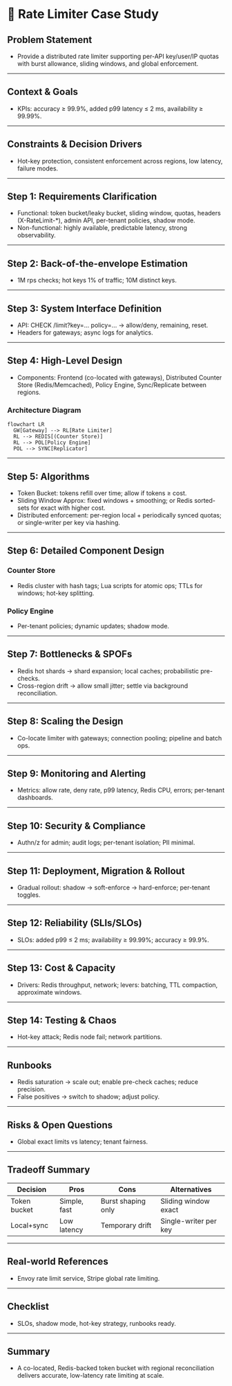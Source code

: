 # 📝 Rate Limiter Case Study

## **Problem Statement**

* Provide a distributed rate limiter supporting per-API key/user/IP quotas with burst allowance, sliding windows, and global enforcement.

---

## **Context & Goals**

* KPIs: accuracy ≥ 99.9%, added p99 latency ≤ 2 ms, availability ≥ 99.99%.

---

## **Constraints & Decision Drivers**

* Hot-key protection, consistent enforcement across regions, low latency, failure modes.

---

## **Step 1: Requirements Clarification**

* Functional: token bucket/leaky bucket, sliding window, quotas, headers (X-RateLimit-*), admin API, per-tenant policies, shadow mode.
* Non-functional: highly available, predictable latency, strong observability.

---

## **Step 2: Back-of-the-envelope Estimation**

* 1M rps checks; hot keys 1% of traffic; 10M distinct keys.

---

## **Step 3: System Interface Definition**

* API: CHECK /limit?key=... policy=... → allow/deny, remaining, reset.
* Headers for gateways; async logs for analytics.

---

## **Step 4: High-Level Design**

* Components: Frontend (co-located with gateways), Distributed Counter Store (Redis/Memcached), Policy Engine, Sync/Replicate between regions.

### Architecture Diagram
```mermaid
flowchart LR
  GW[Gateway] --> RL[Rate Limiter]
  RL --> REDIS[(Counter Store)]
  RL --> POL[Policy Engine]
  POL --> SYNC[Replicator]
```

---

## **Step 5: Algorithms**

* Token Bucket: tokens refill over time; allow if tokens ≥ cost.
* Sliding Window Approx: fixed windows + smoothing; or Redis sorted-sets for exact with higher cost.
* Distributed enforcement: per-region local + periodically synced quotas; or single-writer per key via hashing.

---

## **Step 6: Detailed Component Design**

### Counter Store
* Redis cluster with hash tags; Lua scripts for atomic ops; TTLs for windows; hot-key splitting.

### Policy Engine
* Per-tenant policies; dynamic updates; shadow mode.

---

## **Step 7: Bottlenecks & SPOFs**

* Redis hot shards → shard expansion; local caches; probabilistic pre-checks.
* Cross-region drift → allow small jitter; settle via background reconciliation.

---

## **Step 8: Scaling the Design**

* Co-locate limiter with gateways; connection pooling; pipeline and batch ops.

---

## **Step 9: Monitoring and Alerting**

* Metrics: allow rate, deny rate, p99 latency, Redis CPU, errors; per-tenant dashboards.

---

## **Step 10: Security & Compliance**

* Authn/z for admin; audit logs; per-tenant isolation; PII minimal.

---

## **Step 11: Deployment, Migration & Rollout**

* Gradual rollout: shadow → soft-enforce → hard-enforce; per-tenant toggles.

---

## **Step 12: Reliability (SLIs/SLOs)**

* SLOs: added p99 ≤ 2 ms; availability ≥ 99.99%; accuracy ≥ 99.9%.

---

## **Step 13: Cost & Capacity**

* Drivers: Redis throughput, network; levers: batching, TTL compaction, approximate windows.

---

## **Step 14: Testing & Chaos**

* Hot-key attack; Redis node fail; network partitions.

---

## **Runbooks**

* Redis saturation → scale out; enable pre-check caches; reduce precision.
* False positives → switch to shadow; adjust policy.

---

## **Risks & Open Questions**

* Global exact limits vs latency; tenant fairness.

---

## **Tradeoff Summary**

| Decision | Pros | Cons | Alternatives |
|---|---|---|---|
| Token bucket | Simple, fast | Burst shaping only | Sliding window exact |
| Local+sync | Low latency | Temporary drift | Single-writer per key |

---

## **Real-world References**

* Envoy rate limit service, Stripe global rate limiting.

---

## **Checklist**

* SLOs, shadow mode, hot-key strategy, runbooks ready.

---

## **Summary**

* A co-located, Redis-backed token bucket with regional reconciliation delivers accurate, low-latency rate limiting at scale.

